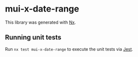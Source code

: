 # mui-x-date-range

This library was generated with [Nx](https://nx.dev).

## Running unit tests

Run `nx test mui-x-date-range` to execute the unit tests via [Jest](https://jestjs.io).
